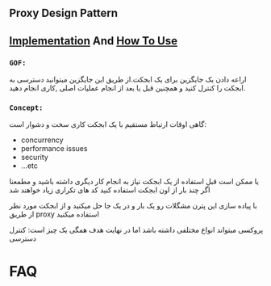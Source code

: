 ﻿## Proxy Design Pattern

## [Implementation](./Implementation/.cs) And [How To Use](./UseProxy.cs)


### **`GOF:`**

اراعه دادن یک جایگزین برای یک ابجکت.از طریق این جایگزین میتوانید دسترسی به ابجکت را کنترل کنید و همچنین قبل یا بعد از انجام عملیات اصلی ,کاری انجام دهید.



### **`Concept:`**

گاهی اوقات ارتباط مستقیم با یک ابجکت کاری سخت و دشوار است:

- concurrency
- performance issues
- security
- ...etc

یا ممکن است قبلِ استفاده از یک ابجکت نیاز به انجام کار دیگری داشته باشید و مطمعنا اگر چند بار از اون ابجکت استفاده کنید کد های تکراری زیاد خواهند شد

با پیاده سازی این پترن مشگلات رو یک بار و در یک جا حل میکنید و از ابجکت مورد نظر از طریق proxy استفاده میکنید

پروکسی میتواند انواع مختلفی داشته باشد اما در نهایت هدف همگی یک چیز است: کنترل دسترسی


# FAQ
